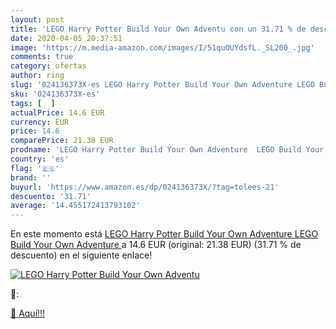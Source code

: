 ```yaml
---
layout: post
title: 'LEGO Harry Potter Build Your Own Adventu con un 31.71 % de descuento'
date: 2020-04-05 20:37:51
image: 'https://m.media-amazon.com/images/I/51quOUYdsfL._SL200_.jpg'
comments: true
category: ofertas
author: ring
slug: '024136373X-es LEGO Harry Potter Build Your Own Adventure LEGO Build Your...'
sku: '024136373X-es'
tags: [  ]
actualPrice: 14.6 EUR
currency: EUR
price: 14.6
comparePrice: 21.38 EUR
prodname: 'LEGO Harry Potter Build Your Own Adventure  LEGO Build Your Own Adventure '
country: 'es'
flag: '🇪🇸'
brand: ''
buyurl: 'https://www.amazon.es/dp/024136373X/?tag=tolees-21'
descuento: '31.71'
average: '14.455172413793102'
---
```


En este momento está [LEGO Harry Potter Build Your Own Adventure  LEGO Build Your Own Adventure ](https://www.amazon.es/dp/024136373X/?tag=tolees-21) a 14.6 EUR (original: 21.38 EUR) (31.71 %  de descuento) en el siguiente enlace!

[![LEGO Harry Potter Build Your Own Adventu](https://m.media-amazon.com/images/I/51quOUYdsfL._SL200_.jpg)](https://www.amazon.es/dp/024136373X/?tag=tolees-21)

🔎:


[🛒 Aquí!!!](https://www.amazon.es/dp/024136373X/?tag=tolees-21)
